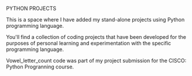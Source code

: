 PYTHON PROJECTS

This is a space where I have added my stand-alone projects using Python programming language.

You'll find a collection of coding projects that have been developed for the purposes of personal learning and experimentation with the specific programming language.

Vowel_letter_count code was part of my project submission for the CISCO: Python Progranning course.
